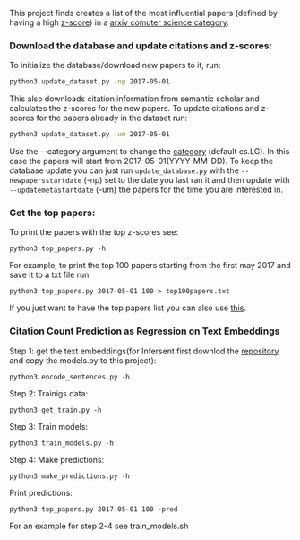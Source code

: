 This project finds creates a list of the most influential papers
(defined by having a high [z-score](https://arxiv.org/abs/1310.8220))
in a [arxiv comuter science category](https://arxiv.org/corr/home).

### Download the database and update citations and z-scores:
To initialize the database/download new papers to it, run:
```bash
python3 update_dataset.py -np 2017-05-01
```
This also downloads  citation information from semantic scholar and calculates the z-scores for the new papers.
To update citations and z-scores for the papers already in the dataset run:
```bash
python3 update_dataset.py -um 2017-05-01
```

Use the --category argument to change the [category](https://arxiv.org/corr/home) (default cs.LG).
In this case the papers will start from 2017-05-01(YYYY-MM-DD). To keep the database update you can just run `update_database.py`
with the `--newpapersstartdate` (-np) set to the date you last ran it and then update with `--updatemetastartdate` (-um) the papers for the time you are interested in.

### Get the top papers:
To print the papers with the top z-scores see:
```
python3 top_papers.py -h
```
For example, to print the top 100 papers starting from the first may 2017 and save it to a txt file run:
```
python3 top_papers.py 2017-05-01 100 > top100papers.txt
```
If you just want to have the top papers list you can also use [this](https://git.ukp.informatik.tu-darmstadt.de/netzer/top-arxiv-papers).

### Citation Count Prediction as Regression on Text Embeddings
Step 1: get the text embeddings(for Infersent first downlod the [repository](https://github.com/facebookresearch/InferSent) and copy the models.py to this project):
```
python3 encode_sentences.py -h
```
Step 2: Trainigs data:
```
python3 get_train.py -h
```
Step 3: Train models:
```
python3 train_models.py -h
```
Step 4: Make predictions:
```
python3 make_predictions.py -h
```
Print predictions:
```
python3 top_papers.py 2017-05-01 100 -pred
```
For an example for step 2-4 see train_models.sh
